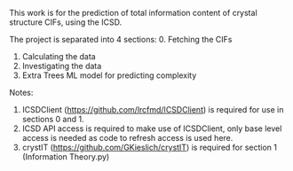 This work is for the prediction of total information content of crystal structure CIFs, using the ICSD.

The project is separated into 4 sections:
0. Fetching the CIFs
1. Calculating the data
2. Investigating the data
3. Extra Trees ML model for predicting complexity

Notes:
1. ICSDClient (https://github.com/lrcfmd/ICSDClient) is required for use in sections 0 and 1.
2. ICSD API access is required to make use of ICSDClient, only base level access is needed as code to refresh access is used here.
3. crystIT (https://github.com/GKieslich/crystIT) is required for section 1 (Information Theory.py)
